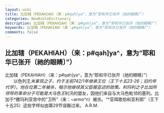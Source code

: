 ```yaml
---
layout: wiki
title: 比加辖（PEKAHIAH）（来：p#qah]ya^，意为“耶和华已张开〔祂的眼睛〕”）
categories: NewBibleDictionary
description: 比加辖（PEKAHIAH）（来：p#qah]ya^，意为“耶和华已张开〔祂的眼睛〕”）
keywords: 比加辖（PEKAHIAH）（来：p#qah]ya^，意为“耶和华已张开〔祂的眼睛〕”）
comments: false
---
```


## 比加辖（PEKAHIAH）（来：p#qah]ya^，意为“耶和华已张开〔祂的眼睛〕”）



比加辖（PEKAHIAH）（来：p#qah]ya^，意为“耶和华已张开〔祂的眼睛〕”）
　　以色列王*米拿现之子，约于主前742/1年继承王位（王下十五23-26；*旧约年代学）。他在位第二年被杀，暗示他继续其父臣服亚述的政策。利玛利之子*比加所领导的革命分子可能是大马色王*利汛的盟友，因他们来自与大马色毗邻的基列。比加于*撒玛利亚宫中的“卫所”（来：~armo^n）被杀。“*亚珥歌伯和亚利耶”（王下十五25）这些字样似由第29节误搬过来。
A.R.M.




